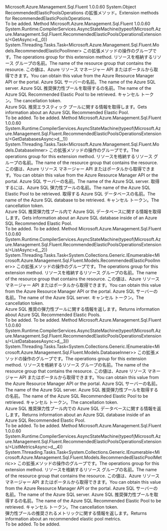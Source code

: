 <Type Name="RecommendedElasticPoolsOperationsExtensions" FullName="Microsoft.Azure.Management.Sql.Fluent.RecommendedElasticPoolsOperationsExtensions">
  <TypeSignature Language="C#" Value="public static class RecommendedElasticPoolsOperationsExtensions" />
  <TypeSignature Language="ILAsm" Value=".class public auto ansi abstract sealed beforefieldinit RecommendedElasticPoolsOperationsExtensions extends System.Object" />
  <TypeSignature Language="DocId" Value="T:Microsoft.Azure.Management.Sql.Fluent.RecommendedElasticPoolsOperationsExtensions" />
  <TypeSignature Language="VB.NET" Value="Public Module RecommendedElasticPoolsOperationsExtensions" />
  <TypeSignature Language="F#" Value="type RecommendedElasticPoolsOperationsExtensions = class" />
  <AssemblyInfo>
    <AssemblyName>Microsoft.Azure.Management.Sql.Fluent</AssemblyName>
    <AssemblyVersion>1.0.0.60</AssemblyVersion>
  </AssemblyInfo>
  <Base>
    <BaseTypeName>System.Object</BaseTypeName>
  </Base>
  <Interfaces />
  <Docs>
    <summary>
            <span data-ttu-id="f985e-101">RecommendedElasticPoolsOperations の拡張メソッド。</span><span class="sxs-lookup"><span data-stu-id="f985e-101">Extension methods for RecommendedElasticPoolsOperations.</span></span>
            </summary>
    <remarks>To be added.</remarks>
  </Docs>
  <Members>
    <Member MemberName="GetAsync">
      <MemberSignature Language="C#" Value="public static System.Threading.Tasks.Task&lt;Microsoft.Azure.Management.Sql.Fluent.Models.RecommendedElasticPoolInner&gt; GetAsync (this Microsoft.Azure.Management.Sql.Fluent.IRecommendedElasticPoolsOperations operations, string resourceGroupName, string serverName, string recommendedElasticPoolName, System.Threading.CancellationToken cancellationToken = null);" />
      <MemberSignature Language="ILAsm" Value=".method public static hidebysig class System.Threading.Tasks.Task`1&lt;class Microsoft.Azure.Management.Sql.Fluent.Models.RecommendedElasticPoolInner&gt; GetAsync(class Microsoft.Azure.Management.Sql.Fluent.IRecommendedElasticPoolsOperations operations, string resourceGroupName, string serverName, string recommendedElasticPoolName, valuetype System.Threading.CancellationToken cancellationToken) cil managed" />
      <MemberSignature Language="DocId" Value="M:Microsoft.Azure.Management.Sql.Fluent.RecommendedElasticPoolsOperationsExtensions.GetAsync(Microsoft.Azure.Management.Sql.Fluent.IRecommendedElasticPoolsOperations,System.String,System.String,System.String,System.Threading.CancellationToken)" />
      <MemberSignature Language="F#" Value="static member GetAsync : Microsoft.Azure.Management.Sql.Fluent.IRecommendedElasticPoolsOperations * string * string * string * System.Threading.CancellationToken -&gt; System.Threading.Tasks.Task&lt;Microsoft.Azure.Management.Sql.Fluent.Models.RecommendedElasticPoolInner&gt;" Usage="Microsoft.Azure.Management.Sql.Fluent.RecommendedElasticPoolsOperationsExtensions.GetAsync (operations, resourceGroupName, serverName, recommendedElasticPoolName, cancellationToken)" />
      <MemberType>Method</MemberType>
      <AssemblyInfo>
        <AssemblyName>Microsoft.Azure.Management.Sql.Fluent</AssemblyName>
        <AssemblyVersion>1.0.0.60</AssemblyVersion>
      </AssemblyInfo>
      <Attributes>
        <Attribute>
          <AttributeName>System.Runtime.CompilerServices.AsyncStateMachine(typeof(Microsoft.Azure.Management.Sql.Fluent.RecommendedElasticPoolsOperationsExtensions/&lt;GetAsync&gt;d__0))</AttributeName>
        </Attribute>
      </Attributes>
      <ReturnValue>
        <ReturnType>System.Threading.Tasks.Task&lt;Microsoft.Azure.Management.Sql.Fluent.Models.RecommendedElasticPoolInner&gt;</ReturnType>
      </ReturnValue>
      <Parameters>
        <Parameter Name="operations" Type="Microsoft.Azure.Management.Sql.Fluent.IRecommendedElasticPoolsOperations" RefType="this" />
        <Parameter Name="resourceGroupName" Type="System.String" />
        <Parameter Name="serverName" Type="System.String" />
        <Parameter Name="recommendedElasticPoolName" Type="System.String" />
        <Parameter Name="cancellationToken" Type="System.Threading.CancellationToken" />
      </Parameters>
      <Docs>
        <param name="operations">
            <span data-ttu-id="f985e-102">この拡張メソッドの操作のグループです。</span><span class="sxs-lookup"><span data-stu-id="f985e-102">The operations group for this extension method.</span></span>
            </param>
        <param name="resourceGroupName">
            <span data-ttu-id="f985e-103">リソースを格納するリソース グループの名前。</span><span class="sxs-lookup"><span data-stu-id="f985e-103">The name of the resource group that contains the resource.</span></span> <span data-ttu-id="f985e-104">この値は、Azure リソース マネージャー API またはポータルから取得できます。</span><span class="sxs-lookup"><span data-stu-id="f985e-104">You can obtain this value from the Azure Resource Manager API or the portal.</span></span>
            </param>
        <param name="serverName">
            <span data-ttu-id="f985e-105">Azure SQL サーバーの名前。</span><span class="sxs-lookup"><span data-stu-id="f985e-105">The name of the Azure SQL server.</span></span>
            </param>
        <param name="recommendedElasticPoolName">
            <span data-ttu-id="f985e-106">Azure SQL 推奨弾力性プールを取得するの名前。</span><span class="sxs-lookup"><span data-stu-id="f985e-106">The name of the Azure SQL Recommended Elastic Pool to be retrieved.</span></span>
            </param>
        <param name="cancellationToken">
            <span data-ttu-id="f985e-107">キャンセル トークン。</span><span class="sxs-lookup"><span data-stu-id="f985e-107">The cancellation token.</span></span>
            </param>
        <summary>
            <span data-ttu-id="f985e-108">Azure SQL 推奨エラスティック プールに関する情報を取得します。</span><span class="sxs-lookup"><span data-stu-id="f985e-108">Gets information about an Azure SQL Recommended Elastic Pool.</span></span>
            </summary>
        <returns>To be added.</returns>
        <remarks>To be added.</remarks>
      </Docs>
    </Member>
    <Member MemberName="GetDatabasesAsync">
      <MemberSignature Language="C#" Value="public static System.Threading.Tasks.Task&lt;Microsoft.Azure.Management.Sql.Fluent.Models.DatabaseInner&gt; GetDatabasesAsync (this Microsoft.Azure.Management.Sql.Fluent.IRecommendedElasticPoolsOperations operations, string resourceGroupName, string serverName, string recommendedElasticPoolName, string databaseName, System.Threading.CancellationToken cancellationToken = null);" />
      <MemberSignature Language="ILAsm" Value=".method public static hidebysig class System.Threading.Tasks.Task`1&lt;class Microsoft.Azure.Management.Sql.Fluent.Models.DatabaseInner&gt; GetDatabasesAsync(class Microsoft.Azure.Management.Sql.Fluent.IRecommendedElasticPoolsOperations operations, string resourceGroupName, string serverName, string recommendedElasticPoolName, string databaseName, valuetype System.Threading.CancellationToken cancellationToken) cil managed" />
      <MemberSignature Language="DocId" Value="M:Microsoft.Azure.Management.Sql.Fluent.RecommendedElasticPoolsOperationsExtensions.GetDatabasesAsync(Microsoft.Azure.Management.Sql.Fluent.IRecommendedElasticPoolsOperations,System.String,System.String,System.String,System.String,System.Threading.CancellationToken)" />
      <MemberSignature Language="F#" Value="static member GetDatabasesAsync : Microsoft.Azure.Management.Sql.Fluent.IRecommendedElasticPoolsOperations * string * string * string * string * System.Threading.CancellationToken -&gt; System.Threading.Tasks.Task&lt;Microsoft.Azure.Management.Sql.Fluent.Models.DatabaseInner&gt;" Usage="Microsoft.Azure.Management.Sql.Fluent.RecommendedElasticPoolsOperationsExtensions.GetDatabasesAsync (operations, resourceGroupName, serverName, recommendedElasticPoolName, databaseName, cancellationToken)" />
      <MemberType>Method</MemberType>
      <AssemblyInfo>
        <AssemblyName>Microsoft.Azure.Management.Sql.Fluent</AssemblyName>
        <AssemblyVersion>1.0.0.60</AssemblyVersion>
      </AssemblyInfo>
      <Attributes>
        <Attribute>
          <AttributeName>System.Runtime.CompilerServices.AsyncStateMachine(typeof(Microsoft.Azure.Management.Sql.Fluent.RecommendedElasticPoolsOperationsExtensions/&lt;GetDatabasesAsync&gt;d__1))</AttributeName>
        </Attribute>
      </Attributes>
      <ReturnValue>
        <ReturnType>System.Threading.Tasks.Task&lt;Microsoft.Azure.Management.Sql.Fluent.Models.DatabaseInner&gt;</ReturnType>
      </ReturnValue>
      <Parameters>
        <Parameter Name="operations" Type="Microsoft.Azure.Management.Sql.Fluent.IRecommendedElasticPoolsOperations" RefType="this" />
        <Parameter Name="resourceGroupName" Type="System.String" />
        <Parameter Name="serverName" Type="System.String" />
        <Parameter Name="recommendedElasticPoolName" Type="System.String" />
        <Parameter Name="databaseName" Type="System.String" />
        <Parameter Name="cancellationToken" Type="System.Threading.CancellationToken" />
      </Parameters>
      <Docs>
        <param name="operations">
            <span data-ttu-id="f985e-109">この拡張メソッドの操作のグループです。</span><span class="sxs-lookup"><span data-stu-id="f985e-109">The operations group for this extension method.</span></span>
            </param>
        <param name="resourceGroupName">
            <span data-ttu-id="f985e-110">リソースを格納するリソース グループの名前。</span><span class="sxs-lookup"><span data-stu-id="f985e-110">The name of the resource group that contains the resource.</span></span> <span data-ttu-id="f985e-111">この値は、Azure リソース マネージャー API またはポータルから取得できます。</span><span class="sxs-lookup"><span data-stu-id="f985e-111">You can obtain this value from the Azure Resource Manager API or the portal.</span></span>
            </param>
        <param name="serverName">
            <span data-ttu-id="f985e-112">Azure SQL サーバーの名前。</span><span class="sxs-lookup"><span data-stu-id="f985e-112">The name of the Azure SQL server.</span></span>
            </param>
        <param name="recommendedElasticPoolName">
            <span data-ttu-id="f985e-113">取得するには、Azure SQL 弾力性プールの名前。</span><span class="sxs-lookup"><span data-stu-id="f985e-113">The name of the Azure SQL Elastic Pool to be retrieved.</span></span>
            </param>
        <param name="databaseName">
            <span data-ttu-id="f985e-114">取得する Azure SQL データベースの名前。</span><span class="sxs-lookup"><span data-stu-id="f985e-114">The name of the Azure SQL database to be retrieved.</span></span>
            </param>
        <param name="cancellationToken">
            <span data-ttu-id="f985e-115">キャンセル トークン。</span><span class="sxs-lookup"><span data-stu-id="f985e-115">The cancellation token.</span></span>
            </param>
        <summary>
            <span data-ttu-id="f985e-116">Azure SQL 推奨弾力性プール内で Azure SQL データベースに関する情報を取得します。</span><span class="sxs-lookup"><span data-stu-id="f985e-116">Gets information about an Azure SQL database inside of an Azure SQL Recommended Elastic Pool.</span></span>
            </summary>
        <returns>To be added.</returns>
        <remarks>To be added.</remarks>
      </Docs>
    </Member>
    <Member MemberName="ListAsync">
      <MemberSignature Language="C#" Value="public static System.Threading.Tasks.Task&lt;System.Collections.Generic.IEnumerable&lt;Microsoft.Azure.Management.Sql.Fluent.Models.RecommendedElasticPoolInner&gt;&gt; ListAsync (this Microsoft.Azure.Management.Sql.Fluent.IRecommendedElasticPoolsOperations operations, string resourceGroupName, string serverName, System.Threading.CancellationToken cancellationToken = null);" />
      <MemberSignature Language="ILAsm" Value=".method public static hidebysig class System.Threading.Tasks.Task`1&lt;class System.Collections.Generic.IEnumerable`1&lt;class Microsoft.Azure.Management.Sql.Fluent.Models.RecommendedElasticPoolInner&gt;&gt; ListAsync(class Microsoft.Azure.Management.Sql.Fluent.IRecommendedElasticPoolsOperations operations, string resourceGroupName, string serverName, valuetype System.Threading.CancellationToken cancellationToken) cil managed" />
      <MemberSignature Language="DocId" Value="M:Microsoft.Azure.Management.Sql.Fluent.RecommendedElasticPoolsOperationsExtensions.ListAsync(Microsoft.Azure.Management.Sql.Fluent.IRecommendedElasticPoolsOperations,System.String,System.String,System.Threading.CancellationToken)" />
      <MemberSignature Language="F#" Value="static member ListAsync : Microsoft.Azure.Management.Sql.Fluent.IRecommendedElasticPoolsOperations * string * string * System.Threading.CancellationToken -&gt; System.Threading.Tasks.Task&lt;seq&lt;Microsoft.Azure.Management.Sql.Fluent.Models.RecommendedElasticPoolInner&gt;&gt;" Usage="Microsoft.Azure.Management.Sql.Fluent.RecommendedElasticPoolsOperationsExtensions.ListAsync (operations, resourceGroupName, serverName, cancellationToken)" />
      <MemberType>Method</MemberType>
      <AssemblyInfo>
        <AssemblyName>Microsoft.Azure.Management.Sql.Fluent</AssemblyName>
        <AssemblyVersion>1.0.0.60</AssemblyVersion>
      </AssemblyInfo>
      <Attributes>
        <Attribute>
          <AttributeName>System.Runtime.CompilerServices.AsyncStateMachine(typeof(Microsoft.Azure.Management.Sql.Fluent.RecommendedElasticPoolsOperationsExtensions/&lt;ListAsync&gt;d__2))</AttributeName>
        </Attribute>
      </Attributes>
      <ReturnValue>
        <ReturnType>System.Threading.Tasks.Task&lt;System.Collections.Generic.IEnumerable&lt;Microsoft.Azure.Management.Sql.Fluent.Models.RecommendedElasticPoolInner&gt;&gt;</ReturnType>
      </ReturnValue>
      <Parameters>
        <Parameter Name="operations" Type="Microsoft.Azure.Management.Sql.Fluent.IRecommendedElasticPoolsOperations" RefType="this" />
        <Parameter Name="resourceGroupName" Type="System.String" />
        <Parameter Name="serverName" Type="System.String" />
        <Parameter Name="cancellationToken" Type="System.Threading.CancellationToken" />
      </Parameters>
      <Docs>
        <param name="operations">
            <span data-ttu-id="f985e-117">この拡張メソッドの操作のグループです。</span><span class="sxs-lookup"><span data-stu-id="f985e-117">The operations group for this extension method.</span></span>
            </param>
        <param name="resourceGroupName">
            <span data-ttu-id="f985e-118">リソースを格納するリソース グループの名前。</span><span class="sxs-lookup"><span data-stu-id="f985e-118">The name of the resource group that contains the resource.</span></span> <span data-ttu-id="f985e-119">この値は、Azure リソース マネージャー API またはポータルから取得できます。</span><span class="sxs-lookup"><span data-stu-id="f985e-119">You can obtain this value from the Azure Resource Manager API or the portal.</span></span>
            </param>
        <param name="serverName">
            <span data-ttu-id="f985e-120">Azure SQL サーバーの名前。</span><span class="sxs-lookup"><span data-stu-id="f985e-120">The name of the Azure SQL server.</span></span>
            </param>
        <param name="cancellationToken">
            <span data-ttu-id="f985e-121">キャンセル トークン。</span><span class="sxs-lookup"><span data-stu-id="f985e-121">The cancellation token.</span></span>
            </param>
        <summary>
            <span data-ttu-id="f985e-122">Azure SQL 推奨の弾力性プールに関する情報を返します。</span><span class="sxs-lookup"><span data-stu-id="f985e-122">Returns information about Azure SQL Recommended Elastic Pools.</span></span>
            </summary>
        <returns>To be added.</returns>
        <remarks>To be added.</remarks>
      </Docs>
    </Member>
    <Member MemberName="ListDatabasesAsync">
      <MemberSignature Language="C#" Value="public static System.Threading.Tasks.Task&lt;System.Collections.Generic.IEnumerable&lt;Microsoft.Azure.Management.Sql.Fluent.Models.DatabaseInner&gt;&gt; ListDatabasesAsync (this Microsoft.Azure.Management.Sql.Fluent.IRecommendedElasticPoolsOperations operations, string resourceGroupName, string serverName, string recommendedElasticPoolName, System.Threading.CancellationToken cancellationToken = null);" />
      <MemberSignature Language="ILAsm" Value=".method public static hidebysig class System.Threading.Tasks.Task`1&lt;class System.Collections.Generic.IEnumerable`1&lt;class Microsoft.Azure.Management.Sql.Fluent.Models.DatabaseInner&gt;&gt; ListDatabasesAsync(class Microsoft.Azure.Management.Sql.Fluent.IRecommendedElasticPoolsOperations operations, string resourceGroupName, string serverName, string recommendedElasticPoolName, valuetype System.Threading.CancellationToken cancellationToken) cil managed" />
      <MemberSignature Language="DocId" Value="M:Microsoft.Azure.Management.Sql.Fluent.RecommendedElasticPoolsOperationsExtensions.ListDatabasesAsync(Microsoft.Azure.Management.Sql.Fluent.IRecommendedElasticPoolsOperations,System.String,System.String,System.String,System.Threading.CancellationToken)" />
      <MemberSignature Language="F#" Value="static member ListDatabasesAsync : Microsoft.Azure.Management.Sql.Fluent.IRecommendedElasticPoolsOperations * string * string * string * System.Threading.CancellationToken -&gt; System.Threading.Tasks.Task&lt;seq&lt;Microsoft.Azure.Management.Sql.Fluent.Models.DatabaseInner&gt;&gt;" Usage="Microsoft.Azure.Management.Sql.Fluent.RecommendedElasticPoolsOperationsExtensions.ListDatabasesAsync (operations, resourceGroupName, serverName, recommendedElasticPoolName, cancellationToken)" />
      <MemberType>Method</MemberType>
      <AssemblyInfo>
        <AssemblyName>Microsoft.Azure.Management.Sql.Fluent</AssemblyName>
        <AssemblyVersion>1.0.0.60</AssemblyVersion>
      </AssemblyInfo>
      <Attributes>
        <Attribute>
          <AttributeName>System.Runtime.CompilerServices.AsyncStateMachine(typeof(Microsoft.Azure.Management.Sql.Fluent.RecommendedElasticPoolsOperationsExtensions/&lt;ListDatabasesAsync&gt;d__3))</AttributeName>
        </Attribute>
      </Attributes>
      <ReturnValue>
        <ReturnType>System.Threading.Tasks.Task&lt;System.Collections.Generic.IEnumerable&lt;Microsoft.Azure.Management.Sql.Fluent.Models.DatabaseInner&gt;&gt;</ReturnType>
      </ReturnValue>
      <Parameters>
        <Parameter Name="operations" Type="Microsoft.Azure.Management.Sql.Fluent.IRecommendedElasticPoolsOperations" RefType="this" />
        <Parameter Name="resourceGroupName" Type="System.String" />
        <Parameter Name="serverName" Type="System.String" />
        <Parameter Name="recommendedElasticPoolName" Type="System.String" />
        <Parameter Name="cancellationToken" Type="System.Threading.CancellationToken" />
      </Parameters>
      <Docs>
        <param name="operations">
            <span data-ttu-id="f985e-123">この拡張メソッドの操作のグループです。</span><span class="sxs-lookup"><span data-stu-id="f985e-123">The operations group for this extension method.</span></span>
            </param>
        <param name="resourceGroupName">
            <span data-ttu-id="f985e-124">リソースを格納するリソース グループの名前。</span><span class="sxs-lookup"><span data-stu-id="f985e-124">The name of the resource group that contains the resource.</span></span> <span data-ttu-id="f985e-125">この値は、Azure リソース マネージャー API またはポータルから取得できます。</span><span class="sxs-lookup"><span data-stu-id="f985e-125">You can obtain this value from the Azure Resource Manager API or the portal.</span></span>
            </param>
        <param name="serverName">
            <span data-ttu-id="f985e-126">Azure SQL サーバーの名前。</span><span class="sxs-lookup"><span data-stu-id="f985e-126">The name of the Azure SQL server.</span></span>
            </param>
        <param name="recommendedElasticPoolName">
            <span data-ttu-id="f985e-127">Azure SQL 推奨弾力性プールを取得するの名前。</span><span class="sxs-lookup"><span data-stu-id="f985e-127">The name of the Azure SQL Recommended Elastic Pool to be retrieved.</span></span>
            </param>
        <param name="cancellationToken">
            <span data-ttu-id="f985e-128">キャンセル トークン。</span><span class="sxs-lookup"><span data-stu-id="f985e-128">The cancellation token.</span></span>
            </param>
        <summary>
            <span data-ttu-id="f985e-129">Azure SQL 推奨弾力性プール内での Azure SQL データベースに関する情報を返します。</span><span class="sxs-lookup"><span data-stu-id="f985e-129">Returns information about an Azure SQL database inside of an Azure SQL Recommended Elastic Pool.</span></span>
            </summary>
        <returns>To be added.</returns>
        <remarks>To be added.</remarks>
      </Docs>
    </Member>
    <Member MemberName="ListMetricsAsync">
      <MemberSignature Language="C#" Value="public static System.Threading.Tasks.Task&lt;System.Collections.Generic.IEnumerable&lt;Microsoft.Azure.Management.Sql.Fluent.Models.RecommendedElasticPoolMetric&gt;&gt; ListMetricsAsync (this Microsoft.Azure.Management.Sql.Fluent.IRecommendedElasticPoolsOperations operations, string resourceGroupName, string serverName, string recommendedElasticPoolName, System.Threading.CancellationToken cancellationToken = null);" />
      <MemberSignature Language="ILAsm" Value=".method public static hidebysig class System.Threading.Tasks.Task`1&lt;class System.Collections.Generic.IEnumerable`1&lt;class Microsoft.Azure.Management.Sql.Fluent.Models.RecommendedElasticPoolMetric&gt;&gt; ListMetricsAsync(class Microsoft.Azure.Management.Sql.Fluent.IRecommendedElasticPoolsOperations operations, string resourceGroupName, string serverName, string recommendedElasticPoolName, valuetype System.Threading.CancellationToken cancellationToken) cil managed" />
      <MemberSignature Language="DocId" Value="M:Microsoft.Azure.Management.Sql.Fluent.RecommendedElasticPoolsOperationsExtensions.ListMetricsAsync(Microsoft.Azure.Management.Sql.Fluent.IRecommendedElasticPoolsOperations,System.String,System.String,System.String,System.Threading.CancellationToken)" />
      <MemberSignature Language="F#" Value="static member ListMetricsAsync : Microsoft.Azure.Management.Sql.Fluent.IRecommendedElasticPoolsOperations * string * string * string * System.Threading.CancellationToken -&gt; System.Threading.Tasks.Task&lt;seq&lt;Microsoft.Azure.Management.Sql.Fluent.Models.RecommendedElasticPoolMetric&gt;&gt;" Usage="Microsoft.Azure.Management.Sql.Fluent.RecommendedElasticPoolsOperationsExtensions.ListMetricsAsync (operations, resourceGroupName, serverName, recommendedElasticPoolName, cancellationToken)" />
      <MemberType>Method</MemberType>
      <AssemblyInfo>
        <AssemblyName>Microsoft.Azure.Management.Sql.Fluent</AssemblyName>
        <AssemblyVersion>1.0.0.60</AssemblyVersion>
      </AssemblyInfo>
      <Attributes>
        <Attribute>
          <AttributeName>System.Runtime.CompilerServices.AsyncStateMachine(typeof(Microsoft.Azure.Management.Sql.Fluent.RecommendedElasticPoolsOperationsExtensions/&lt;ListMetricsAsync&gt;d__4))</AttributeName>
        </Attribute>
      </Attributes>
      <ReturnValue>
        <ReturnType>System.Threading.Tasks.Task&lt;System.Collections.Generic.IEnumerable&lt;Microsoft.Azure.Management.Sql.Fluent.Models.RecommendedElasticPoolMetric&gt;&gt;</ReturnType>
      </ReturnValue>
      <Parameters>
        <Parameter Name="operations" Type="Microsoft.Azure.Management.Sql.Fluent.IRecommendedElasticPoolsOperations" RefType="this" />
        <Parameter Name="resourceGroupName" Type="System.String" />
        <Parameter Name="serverName" Type="System.String" />
        <Parameter Name="recommendedElasticPoolName" Type="System.String" />
        <Parameter Name="cancellationToken" Type="System.Threading.CancellationToken" />
      </Parameters>
      <Docs>
        <param name="operations">
            <span data-ttu-id="f985e-130">この拡張メソッドの操作のグループです。</span><span class="sxs-lookup"><span data-stu-id="f985e-130">The operations group for this extension method.</span></span>
            </param>
        <param name="resourceGroupName">
            <span data-ttu-id="f985e-131">リソースを格納するリソース グループの名前。</span><span class="sxs-lookup"><span data-stu-id="f985e-131">The name of the resource group that contains the resource.</span></span> <span data-ttu-id="f985e-132">この値は、Azure リソース マネージャー API またはポータルから取得できます。</span><span class="sxs-lookup"><span data-stu-id="f985e-132">You can obtain this value from the Azure Resource Manager API or the portal.</span></span>
            </param>
        <param name="serverName">
            <span data-ttu-id="f985e-133">Azure SQL サーバーの名前。</span><span class="sxs-lookup"><span data-stu-id="f985e-133">The name of the Azure SQL server.</span></span>
            </param>
        <param name="recommendedElasticPoolName">
            <span data-ttu-id="f985e-134">Azure SQL 推奨弾力性プールを取得するの名前。</span><span class="sxs-lookup"><span data-stu-id="f985e-134">The name of the Azure SQL Recommended Elastic Pool to be retrieved.</span></span>
            </param>
        <param name="cancellationToken">
            <span data-ttu-id="f985e-135">キャンセル トークン。</span><span class="sxs-lookup"><span data-stu-id="f985e-135">The cancellation token.</span></span>
            </param>
        <summary>
            <span data-ttu-id="f985e-136">弾力性プールの推奨されるメトリックに関する情報を返します。</span><span class="sxs-lookup"><span data-stu-id="f985e-136">Returns information about an recommended elastic pool metrics.</span></span>
            </summary>
        <returns>To be added.</returns>
        <remarks>To be added.</remarks>
      </Docs>
    </Member>
  </Members>
</Type>